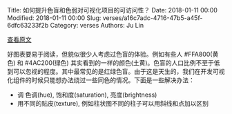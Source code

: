 Title: 如何提升色盲和色弱对可视化项目的可访问性？
Date: 2018-01-11 00:00
Modified: 2018-01-11 00:00
Slug: verses/a16c7adc-4716-47b5-a45f-6dfc63233f2b
Category: verses
Authors: Ju Lin

[查看原文](https://medium.com/square-corner-blog/accessible-colors-for-data-visualization-2ad64ac4ee7e)

好图表要易于阅读，但貌似很少人考虑过色盲的体验。例如有些人 #FFA800(黄色) 和 #4AC200(绿色) 其实看到的一样的颜色(土黄)。色盲的人口比例不至于低到可以忽视的程度。其中最常见的是红绿色盲。由于这是天生的，我们在开发可视化组件的时候只能想办法绕过一些同色的情况。下面是一些解决办法：

* 调 色调(hue), 饱和度(saturation), 亮度(brightness)
* 用不同的贴皮(texture), 例如柱状图不同的柱子可以用斜线和点加以区别
